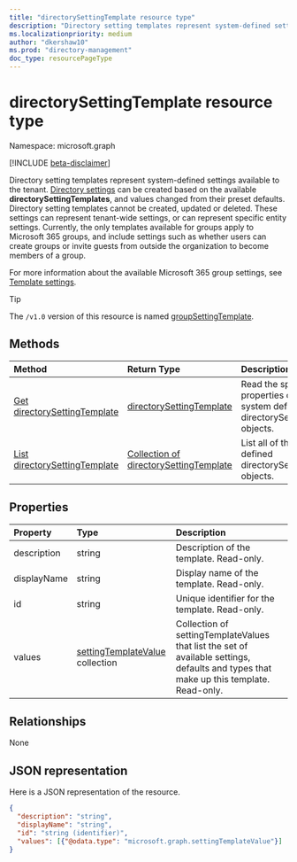 ```yaml
---
title: "directorySettingTemplate resource type"
description: "Directory setting templates represent system-defined settings available to the tenant."
ms.localizationpriority: medium
author: "dkershaw10"
ms.prod: "directory-management"
doc_type: resourcePageType
---
```


# directorySettingTemplate resource type

Namespace: microsoft.graph

[!INCLUDE [beta-disclaimer](../../includes/beta-disclaimer.md)]

Directory setting templates represent system-defined settings available to the tenant. [Directory settings](directorysetting.md) can be created based on the available **directorySettingTemplates**, and values changed from their preset defaults. Directory setting templates cannot be created, updated or deleted. These settings can represent tenant-wide settings, or can represent specific entity settings. Currently, the only templates available for groups apply to Microsoft 365 groups, and include settings such as whether users can create groups or invite guests from outside the organization to become members of a group.

For more information about the available Microsoft 365 group settings, see [Template settings](/azure/active-directory/enterprise-users/groups-settings-cmdlets).

> [!TIP]
> The `/v1.0` version of this resource is named [groupSettingTemplate](../../beta/resources/groupsettingtemplate.md).

## Methods

| Method		   | Return Type	|Description|
|:---------------|:--------|:----------|
|[Get directorySettingTemplate](../api/directorysettingtemplate-get.md) | [directorySettingTemplate](directorysettingtemplate.md) |Read the specific properties of one of the system defined directorySettingTemplate objects.|
|[List directorySettingTemplate](../api/directorysettingtemplate-list.md) | [Collection of directorySettingTemplate](directorysettingtemplate.md) |List all of the system defined directorySettingTemplate objects.|

## Properties
| Property	   | Type	|Description|
|:---------------|:--------|:----------|
|description|string|Description of the template. Read-only.|
|displayName|string|Display name of the template. Read-only. |
|id|string| Unique identifier for the template. Read-only.|
|values|[settingTemplateValue](settingtemplatevalue.md) collection| Collection of settingTemplateValues that list the set of available settings, defaults and types that make up this template.  Read-only. |

## Relationships
None


## JSON representation

Here is a JSON representation of the resource.

<!-- {
  "blockType": "resource",
  "optionalProperties": [

  ],
  "@odata.type": "microsoft.graph.directorySettingTemplate"
}-->

```json
{
  "description": "string",
  "displayName": "string",
  "id": "string (identifier)",
  "values": [{"@odata.type": "microsoft.graph.settingTemplateValue"}]
}

```

<!-- uuid: 8fcb5dbc-d5aa-4681-8e31-b001d5168d79
2015-10-25 14:57:30 UTC -->
<!--
{
  "type": "#page.annotation",
  "description": "directorySettingTemplate resource",
  "keywords": "",
  "section": "documentation",
  "tocPath": "",
  "suppressions": []
}
-->


